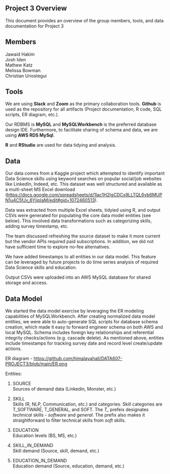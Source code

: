 ## Project 3 Overview

This document provides an overview of the group members, tools, and data documentation for Project 3

## Members

Jawaid Hakim  
Josh Iden  
Mathew Katz  
Melissa Bowman  
Christian Uriostegui

## Tools

We are using **Slack** and **Zoom** as the primary collaboration tools. **Github** is used as the repository for all artifacts (Project documentation, R code, SQL scripts, ER diagram, etc.).  

Our RDBMS is **MySQL** and **MySQLWorkbench** is the preferred database design IDE. Furthermore, to facilitate sharing of schema and data, we are using **AWS RDS MySql**.

**R** and **RStudio** are used for data tidying and analysis.

## Data

Our data comes from a Kaggle project which attempted to identify important Data Science skills using keyword searches on popular social/job websites like LinkedIn, Indeed, etc. This dataset was well structured and available as a multi-sheet MS Excel download (https://docs.google.com/spreadsheets/d/1lac1H2IgCDCs9LLTQL6yb6MUPN1u4C5fJv_6YjipIaM/edit#gid=1072460513).  

Data was extracted from multiple Excel sheets, tidyied using R, and output CSVs were generated for populating the core data model entities (see below). This involved data transformations such as categorizing skills, adding survey timestamp, etc.  

The team discussed refreshing the source dataset to make it more current but the vendor APIs required paid subscriptions. In addition, we did not have sufficient time to explore no-fee alternatives.  

We have added timestamps to all entities in our data model. This feature can be leveraged by future projects to do time series analysis of required Data Science skills and education.

Output CSVs were uploaded into an AWS MySQL database for shared storage and access.

## Data Model

We started the data model exercise by leveraging the ER modeling capabilities of MySQLWorkbench. After creating normalized data model entities, we were able to auto-generate SQL scripts for database schema creation, which made it easy to forward engineer schema on both AWS and local MySQL. Schema includes foreign key relationships and referential integrity checks/actions (e.g. cascade delete). As mentioned above, entities include timestamps for tracking survey date and record level create/update actions.

ER diagram - https://github.com/himalayahall/DATA607-PROJECT3/blob/main/ER.png

Entities:

1. SOURCE  
    Sources of demand data (Linkedin, Monster, etc.)
    
3. SKILL  
    Skills (R, NLP, Communication, etc.) and categories. Skill categories are T_SOFTWARE, T_GENERAL, and SOFT. The *T_* prefeix designates *technical* skills - *software* and *general*. The prefix also makes it straightforward to filter technical skills from *soft* skills. 
    
5. EDUCATION  
    Education levels (BS, MS, etc.)
    
7. SKILL_IN_DEMAND  
    Skill demand (Source, skill, demand, etc.)
    
9. EDUCATION_IN_DEMAND  
    Education demand (Source, education, demand, etc.)


